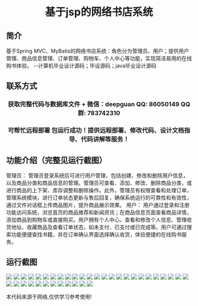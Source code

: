<p><h1 align="center">基于jsp的网络书店系统</h1></p>

## 简介
基于Spring MVC、MyBatis的网络书店系统：角色分为管理员、用户；提供用户管理、商品信息管理、订单管理、购物车、个人中心等功能，实现简洁易用的在线购书体验。    --计算机毕业设计源码；毕设源码；java毕业设计源码


## 联系方式
<p><h3 align="center">获取完整代码与数据库文件 + 微信：deepguan QQ: 86050149 QQ群: 783742310</h3></p>
<p><h3 align="center">可帮忙远程部署 包运行成功！提供远程部署、修改代码、设计文档指导、代码讲解等服务！</h3></p>

## 功能介绍（完整见运行截图）
管理员： 管理员登录系统后可进行用户管理，包括创建、修改和删除用户信息，以及商品分类和商品信息的管理。管理员可查看、添加、修改、删除商品分类，或进行商品的上下架、库存调整和删除操作。此外，管理员有权限查看和处理订单，管理系统模块，进行订单状态更新与售后回复，确保系统运行的可靠性和有效性，通过文件对话框上传商品图片，提升商品展示效果。 用户： 用户通过登录和注册功能访问系统，浏览首页的商品推荐和新闻资讯；在商品信息页面查看商品详情，添加商品到购物车或直接购买。用户拥有个人中心，查看和修改个人信息、管理收货地址、收藏商品及查看订单状态，如未支付、已支付或已完成等。用户可通过搜索功能便捷查找书籍，并在订单确认界面选择确认收货，体验便捷的在线购书服务。


## 运行截图
![](img/001.jpg)
![](img/002.jpg)
![](img/003.jpg)
![](img/004.jpg)
![](img/005.jpg)
![](img/006.jpg)
![](img/007.jpg)
![](img/008.jpg)
![](img/009.jpg)
![](img/010.jpg)
![](img/011.jpg)
![](img/012.jpg)
![](img/013.jpg)
![](img/014.jpg)
![](img/015.jpg)
![](img/016.jpg)
![](img/017.jpg)
![](img/018.jpg)
![](img/019.jpg)
![](img/020.jpg)
![](img/021.jpg)
![](img/022.jpg)
![](img/023.jpg)
![](img/024.jpg)
![](img/025.jpg)
![](img/026.jpg)
![](img/027.jpg)
![](img/028.jpg)
![](img/029.jpg)
![](img/030.jpg)
![](img/031.jpg)
![](img/032.jpg)
![](img/033.jpg)
![](img/034.jpg)
![](img/035.jpg)
![](img/036.jpg)
![](img/037.jpg)

<p>本代码来源于网络,仅供学习参考使用!</p>
